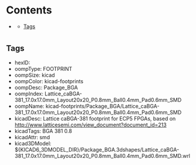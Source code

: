 



Contents
========

* [](#)
	* [Tags](#tags)

# 

## Tags

- hexID: 
- oompType: FOOTPRINT
- oompSize: kicad
- oompColor: kicad-footprints
- oompDesc: Package_BGA
- oompIndex: Lattice_caBGA-381_17.0x17.0mm_Layout20x20_P0.8mm_Ball0.4mm_Pad0.6mm_SMD
- oompName: kicad-footprints/Package_BGA/Lattice_caBGA-381_17.0x17.0mm_Layout20x20_P0.8mm_Ball0.4mm_Pad0.6mm_SMD
- kicadDesc: Lattice caBGA-381 footprint for ECP5 FPGAs, based on http://www.latticesemi.com/view_document?document_id=213
- kicadTags: BGA 381 0.8
- kicadAttr: smd
- kicad3DModel: ${KICAD6_3DMODEL_DIR}/Package_BGA.3dshapes/Lattice_caBGA-381_17.0x17.0mm_Layout20x20_P0.8mm_Ball0.4mm_Pad0.6mm_SMD.wrl
